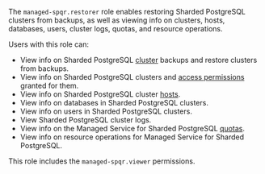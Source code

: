 The `managed-spqr.restorer` role enables restoring Sharded PostgreSQL clusters from backups, as well as viewing info on clusters, hosts, databases, users, cluster logs, quotas, and resource operations.

Users with this role can:
* View info on Sharded PostgreSQL [cluster](../../iam/concepts/access-control/index.md) backups and restore clusters from backups.
* View info on Sharded PostgreSQL clusters and [access permissions](../../iam/concepts/access-control/index.md) granted for them.
* View info on Sharded PostgreSQL cluster [hosts](../../managed-spqr/concepts/instance-types.md).
* View info on databases in Sharded PostgreSQL clusters.
* View info on users in Sharded PostgreSQL clusters.
* View Sharded PostgreSQL cluster logs.
* View info on the Managed Service for Sharded PostgreSQL [quotas](../../managed-spqr/concepts/limits.md#mspqr-quotas).
* View info on resource operations for Managed Service for Sharded PostgreSQL.

This role includes the `managed-spqr.viewer` permissions.
